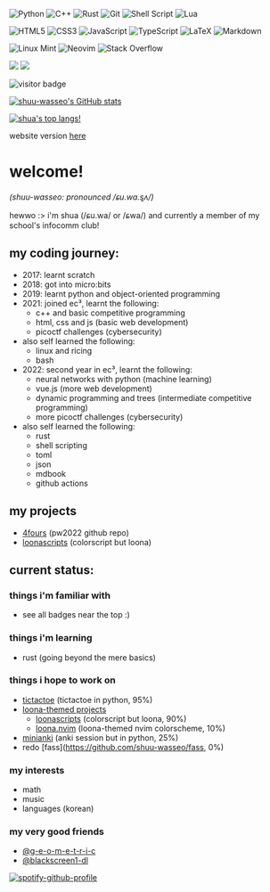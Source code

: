 ![Python](https://img.shields.io/badge/python-3670A0?style=for-the-badge&logo=python&logoColor=ffdd54)
![C++](https://img.shields.io/badge/c++-%2300599C.svg?style=for-the-badge&logo=c%2B%2B&logoColor=white)
![Rust](https://img.shields.io/badge/rust-%23000000.svg?style=for-the-badge&logo=rust&logoColor=white)
![Git](https://img.shields.io/badge/git-%23F05033.svg?style=for-the-badge&logo=git&logoColor=white)
![Shell Script](https://img.shields.io/badge/shell_script-%23121011.svg?style=for-the-badge&logo=gnu-bash&logoColor=white)
![Lua](https://img.shields.io/badge/lua-%232C2D72.svg?style=for-the-badge&logo=lua&logoColor=white)

![HTML5](https://img.shields.io/badge/html5-%23E34F26.svg?style=for-the-badge&logo=html5&logoColor=white)
![CSS3](https://img.shields.io/badge/css3-%231572B6.svg?style=for-the-badge&logo=css3&logoColor=white)
![JavaScript](https://img.shields.io/badge/javascript-%23323330.svg?style=for-the-badge&logo=javascript&logoColor=%23F7DF1E)
![TypeScript](https://img.shields.io/badge/typescript-%23007ACC.svg?style=for-the-badge&logo=typescript&logoColor=white)
![LaTeX](https://img.shields.io/badge/latex-%23008080.svg?style=for-the-badge&logo=latex&logoColor=white)
![Markdown](https://img.shields.io/badge/markdown-%23000000.svg?style=for-the-badge&logo=markdown&logoColor=white)

![Linux Mint](https://img.shields.io/badge/Linux%20Mint-87CF3E?style=for-the-badge&logo=Linux%20Mint&logoColor=white)
![Neovim](https://img.shields.io/badge/NeoVim-%2357A143.svg?&style=for-the-badge&logo=neovim&logoColor=white)
![Stack Overflow](https://img.shields.io/badge/-Stackoverflow-FE7A16?style=for-the-badge&logo=stack-overflow&logoColor=white)

![](https://dcbadge.vercel.app/api/shield/876607304236163102)
[![](https://dcbadge.vercel.app/api/server/DxUyrWjuxb)](https://discord.gg/DxUyrWjuxb)

![visitor badge](https://visitor-badge.glitch.me/badge?page_id=shuu-wasseo.visitor-badge&left_text=MyPageVisitors)

[![shuu-wasseo's GitHub stats](https://github-readme-stats.vercel.app/api?username=shuu-wasseo&theme=tokyonight)](https://github.com/anuraghazra/github-readme-stats)

[![shua's top langs!](https://github-readme-stats.vercel.app/api/top-langs/?username=shuu-wasseo&theme=tokyonight&langs_count=20&exclude_repo=loonascripts,shuu-wasseo)](https://github.com/anuraghazra/github-readme-stats)

website version [here](https://shuu-wasseo.github.io/shuu-wasseo/)

# welcome!
_(shuu-wasseo: pronounced /ɕu.wa.s͈ʌ/)_

hewwo :> i'm shua (/ɕu.wa/ or /ɕwa/) and currently a member of my school's infocomm club!

## my coding journey:
- 2017: learnt scratch
- 2018: got into micro:bits
- 2019: learnt python and object-oriented programming
- 2021: joined ec³, learnt the following:
    - c++ and basic competitive programming
    - html, css and js (basic web development)
    - picoctf challenges (cybersecurity)
- also self learned the following:
    - linux and ricing
    - bash
- 2022: second year in ec³, learnt the following:
  - neural networks with python (machine learning)
  - vue.js (more web development)
  - dynamic programming and trees (intermediate competitive programming)
  - more picoctf challenges (cybersecurity)
- also self learned the following:
  - rust 
  - shell scripting
  - toml
  - json
  - mdbook
  - github actions
  
## my projects
- [4fours](https://github.com/shuu-wasseo/4fours) (pw2022 github repo)
- [loonascripts](https://github.com/shuu-wasseo/loonascripts) (colorscript but loona)

## current status:
### things i'm familiar with
- see all badges near the top :)

### things i'm learning
- rust (going beyond the mere basics)

### things i hope to work on
- [tictactoe](https://github.com/shuu-wasseo/tictactoe) (tictactoe in python, 95%)
- [loona-themed projects](https://github.com/stars/shuu-wasseo/lists/loona)
    - [loonascripts](https://github.com/shuu-wasseo/loonascripts) (colorscript but loona, 90%)
    - [loona.nvim](https://github.com/shuu-wasseo/loona.nvim) (loona-themed nvim colorscheme, 10%)
- [minianki](https://github.com/shuu-wasseo/minianki) (anki session but in python, 25%)
- redo [fass](https://github.com/shuu-wasseo/fass, 0%)

### my interests
- math
- music
- languages (korean)

### my very good friends
- [@g-e-o-m-e-t-r-i-c](https://github.com/g-e-o-m-e-t-r-i-c)
- [@blackscreen1-dl](https://github.com/blackscreen1-dl)

[![spotify-github-profile](https://spotify-github-profile.vercel.app/api/view?uid=237qyl7a5nbwq5il7f8g0r0iu&cover_image=true&theme=default)](https://github.com/kittinan/spotify-github-profile)
